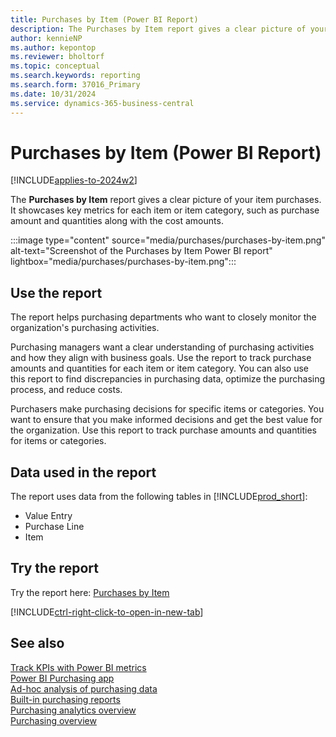 ```yaml
---
title: Purchases by Item (Power BI Report)
description: The Purchases by Item report gives a clear picture of your organization's item purchases.
author: kennieNP
ms.author: kepontop
ms.reviewer: bholtorf
ms.topic: conceptual
ms.search.keywords: reporting
ms.search.form: 37016_Primary
ms.date: 10/31/2024
ms.service: dynamics-365-business-central
---
```


# Purchases by Item (Power BI Report)

[!INCLUDE[applies-to-2024w2](includes/applies-to-2024w2.md)]

The **Purchases by Item** report gives a clear picture of your item purchases. It showcases key metrics for each item or item category, such as purchase amount and quantities along with the cost amounts.

:::image type="content" source="media/purchases/purchases-by-item.png" alt-text="Screenshot of the Purchases by Item Power BI report" lightbox="media/purchases/purchases-by-item.png":::

## Use the report

The report helps purchasing departments who want to closely monitor the organization's purchasing activities.

Purchasing managers want a clear understanding of purchasing activities and how they align with business goals. Use the report to track purchase amounts and quantities for each item or item category. You can also use this report to find discrepancies in purchasing data, optimize the purchasing process, and reduce costs.

Purchasers make purchasing decisions for specific items or categories. You want to ensure that you make informed decisions and get the best value for the organization. Use this report to track purchase amounts and quantities for items or categories.

<!-- ## Key Performance Indicators (KPIs)

The *Purchases by Item* report includes the following KPIs and measures: 

- [**Purchase Amount**](####)
- [**Purchase Quantity**](####)
- [**% GT Purchase Amount**](####)
- [**% GT Purchase Quantity**](####) -->

## Data used in the report

The report uses data from the following tables in [!INCLUDE[prod_short](includes/prod_short.md)]:

- Value Entry
- Purchase Line
- Item

## Try the report

Try the report here: [Purchases by Item](https://businesscentral.dynamics.com?page=37016)

[!INCLUDE[ctrl-right-click-to-open-in-new-tab](includes/ctrl-right-click-to-open-in-new-tab.md)]

## See also

[Track KPIs with Power BI metrics](track-kpis-with-power-bi-metrics.md)  
[Power BI Purchasing app](purchases-powerbi-app.md)  
[Ad-hoc analysis of purchasing data](ad-hoc-analysis-purchasing.md)  
[Built-in purchasing reports](purchase-reports.md)  
[Purchasing analytics overview](purchasing-analytics-overview.md)  
[Purchasing overview](purchasing-manage-purchasing.md)  
